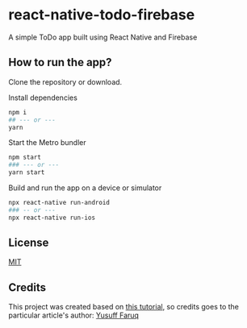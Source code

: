 # react-native-todo-firebase
A simple ToDo app built using React Native and Firebase

## How to run the app?

Clone the repository or download.

Install dependencies

```bash
npm i
## --- or ---
yarn
```

Start the Metro bundler

```bash
npm start
### --- or ---
yarn start
```

Build and run the app on a device or simulator

```bash
npx react-native run-android
### -- or ---
npx react-native run-ios
```


## License

[MIT](LICENSE)

## Credits

This project was created based on [this tutorial](https://blog.logrocket.com/storing-retrieving-data-react-native-apps-firebase/), so credits goes to the particular article's author: [Yusuff Faruq](https://blog.logrocket.com/author/yusufffaruq)
